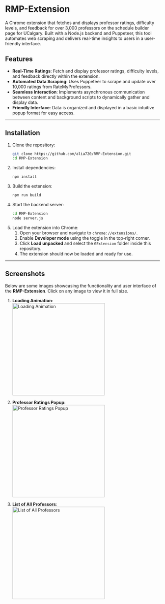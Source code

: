 # RMP-Extension

A Chrome extension that fetches and displays professor ratings, difficulty levels, and feedback for over 3,000 professors on the schedule builder page for UCalgary. Built with a Node.js backend and Puppeteer, this tool automates web scraping and delivers real-time insights to users in a user-friendly interface.


## Features

- **Real-Time Ratings**: Fetch and display professor ratings, difficulty levels, and feedback directly within the extension.
- **Automated Data Scraping**: Uses Puppeteer to scrape and update over 10,000 ratings from RateMyProfessors.
- **Seamless Interaction**: Implements asynchronous communication between content and background scripts to dynamically gather and display data.
- **Friendly Interface**: Data is organized and displayed in a basic intuitive popup format for easy access.
  
---

## Installation

1. Clone the repository:
   ```bash
   git clone https://github.com/alia720/RMP-Extension.git
   cd RMP-Extension

2. Install dependencies:
   ```bash
   npm install

3. Build the extension:
   ```bash
   npm run build

4. Start the backend server:
   ```bash
   cd RMP-Extension
   node server.js
   
5. Load the extension into Chrome:
   1. Open your browser and navigate to `chrome://extensions/`.
   2. Enable **Developer mode** using the toggle in the top-right corner.
   3. Click **Load unpacked** and select the `GExtension` folder inside this repository.
   4. The extension should now be loaded and ready for use.

---

## Screenshots

Below are some images showcasing the functionality and user interface of the **RMP-Extension**. Click on any image to view it in full size.

1. **Loading Animation**:  
   <a href="Images/Loading.png" target="_blank">
      <img src="Images/Loading.png" alt="Loading Animation" width="300">
   </a>

2. **Professor Ratings Popup**:  
   <a href="Images/ProfRating.png" target="_blank">
      <img src="Images/ProfRating.png" alt="Professor Ratings Popup" width="300">
   </a>
   
3. **List of All Professors**:  
   <a href="Images/ListOfAll.png" target="_blank">
      <img src="Images/ListOfAll.png" alt="List of All Professors" width="300">
   </a>
